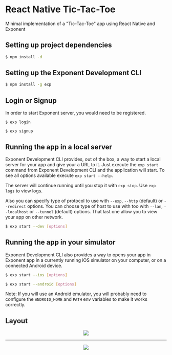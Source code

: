 # React Native Tic-Tac-Toe

Minimal implementation of a "Tic-Tac-Toe" app using React Native and Exponent

## Setting up project dependencies

```bash
$ npm install -d
```

## Setting up the Exponent Development CLI

```bash
$ npm install -g exp
```

## Login or Signup

In order to start Exponent server, you would need to be registered.

```
$ exp login
```

```
$ exp signup
```

## Running the app in a local server

Exponent Development CLI provides, out of the box, a way to start a local server for your app and give your a URL to it. Just execute the `exp start` command from Exponent Development CLI and the application will start. To see all options available execute `exp start --help`.

The server will continue running until you stop it with `exp stop`. Use `exp logs` to view logs.

Also you can specify type of protocol to use with `--exp`, `--http` (default) or `--redirect` options. You can choose type of host to use with too with `--lan`, `--localhost` or `--tunnel` (default) options. That last one allow you to view your app on other network.

```bash
$ exp start --dev [options]
```

## Running the app in your simulator

Exponent Development CLI also provides a way to opens your app in Exponent app in a currently running iOS simulator on your computer, or on a connected Android device.

```bash
$ exp start --ios [options]
```

```bash
$ exp start --android [options]
```

Note: If you will use an Android emulator, you will probably need to configure the `ANDROID_HOME` and `PATH` env variables to make it works correctly.

## Layout

<p align="center">
  <img src="http://imgur.com/Bi4Athc">
</p>

---
<p align="center">
  <img src="http://i.imgur.com/0WbWPlA.png?1">
</p>

